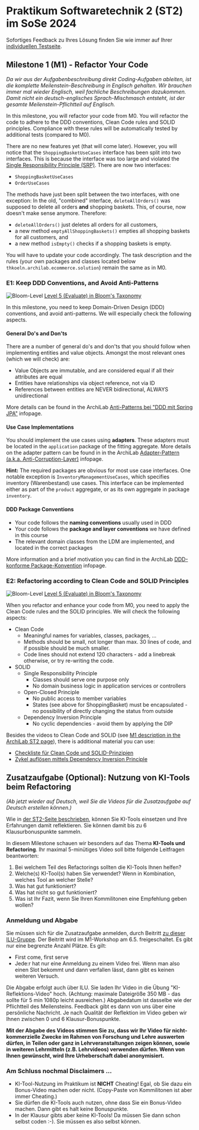 # Praktikum Softwaretechnik 2 (ST2) im SoSe 2024

Sofortiges Feedback zu Ihres Lösung finden Sie wie immer auf Ihrer 
[individuellen Testseite](http://students.pages.archi-lab.io/st2/ss24/m1/test/ST2M1_tests_group_498e1de7-4b77-485c-9fb8-36edaa97812d).


## Milestone 1 (M1) - Refactor Your Code

_Da wir aus der Aufgabenbeschreibung direkt Coding-Aufgaben ableiten, ist die komplette Meilenstein-Beschreibung 
in Englisch gehalten. Wir brauchen immer mal wieder Englisch, weil fachliche Beschreibungen dazukommen. Damit nicht
ein deutsch-englisches Sprach-Mischmasch entsteht, ist der gesamte Meilenstein-Pflichtteil auf Englisch._

In this milestone, you will refactor your code from M0. You will refactor the code to adhere to the
DDD conventions, Clean Code rules and SOLID principles. Compliance with these rules will be automatically 
tested by additional tests (compared to M0). 

There are no new features yet (that will come later). However, you will notice that the `ShoppingBasketUseCases`
interface has been split into two interfaces. This is because the interface was too large and violated 
the [Single Responsibility Principle (SRP)](https://www.youtube.com/watch?v=BFVLXYFlNXg). There are now two interfaces:

* `ShoppingBasketUseCases`  
* `OrderUseCases`

The methods have just been split between the two interfaces, with one exception: In the old, "combined" interface,
`deleteAllOrders()` was supposed to delete all orders **and** shopping baskets. This, of course, now doesn't make sense
anymore. Therefore: 

* `deleteAllOrders()` just deletes all orders for all customers,  
* a new method `emptyAllShoppingBaskets()` empties all shopping baskets for all customers, and
* a new method `isEmpty()` checks if a shopping baskets is empty.

You will have to update your code accordingly. The task description and the rules (your own packages and classes
located below `thkoeln.archilab.ecommerce.solution`) remain the same as in M0.


### E1: Keep DDD Conventions, and Avoid Anti-Patterns

![Bloom-Level](./images/5-filled-32.png)
[Level 5 (Evaluate) in Bloom's Taxonomy](https://www.archi-lab.io/infopages/didactics/blooms_taxonomy.html#level5)

In this milestone, you need to keep Domain-Driven Design (DDD) conventions, and avoid anti-patterns.
We will especially check the following aspects.

#### General Do's and Don'ts

There are a number of general do's and don'ts that you should follow when implementing entities and value objects.
Amongst the most relevant ones (which we will check) are:

* Value Objects are immutable, and are considered equal if all their attributes are equal
* Entities have relationships via object reference, not via ID
* References between entities are NEVER bidirectional, ALWAYS unidirectional

More details can be found in the ArchiLab 
[Anti-Patterns bei "DDD mit Spring JPA"](https://www.archi-lab.io/infopages/st2/antipatterns.html)
infopage.


#### Use Case Implementations 

You should implement the use cases using **adapters**. These adapters must be located in the `application` package
of the fitting aggregate. More details on the adapter pattern can be found in in the ArchiLab
[Adapter-Pattern (a.k.a. Anti-Corruption-Layer)](https://www.archi-lab.io/infopages/st2/adapter-pattern.html) infopage.

**Hint:** The required packages are obvious for most use case interfaces. One notable exception is
`InventoryManagementUseCases`, which specifies inventory (Warenbestand) use cases. 
This interface can be implemented either as part of the `product` aggregate, or as its 
own aggregate in package `inventory`.


#### DDD Package Conventions

* Your code follows the **naming conventions** usually used in DDD
* Your code follows the **package and layer conventions** we have defined in this course 
* The relevant domain classes from the LDM are implemented, and located in the correct packages

More information and a brief motivation you can find in the ArchiLab
[DDD-konforme Package-Konvention](https://www.archi-lab.io/infopages/st2/package-convention.html) infopage.



### E2: Refactoring according to Clean Code and SOLID Principles

![Bloom-Level](./images/5-filled-32.png)
[Level 5 (Evaluate) in Bloom's Taxonomy](https://www.archi-lab.io/infopages/didactics/blooms_taxonomy.html#level5)

When you refactor and enhance your code from M0, you need to apply the Clean Code rules and the SOLID
principles. We will check the following aspects:

* Clean Code
    * Meaningful names for variables, classes, packages, ...
    * Methods should be small, not longer than max. 30 lines of code, and if possible should be much smaller.
    * Code lines should not extend 120 characters - add a linebreak otherwise, or try re-writing the code.
* SOLID
    * Single Responsibility Principle
        * Classes should serve one purpose only
        * No domain business logic in application services or controllers
    * Open-Closed Principle
        * No public access to member variables
        * States (see above for ShoppingBasket) must be encapsulated - no possibility of directly changing the status from outside
    * Dependency Inversion Principle
        * No cyclic dependencies - avoid them by applying the DIP

Besides the videos to Clean Code and SOLID
(see [M1 description in the ArchiLab ST2 page](https://www.archi-lab.io/regularModules/ss24/st2_ss24.html#milestoneM1)),
there is additional material you can use:

* [Checkliste für Clean Code und SOLID-Prinzipien](https://www.archi-lab.io/infopages/material/checklist-clean-code-and-solid.html)
* [Zykel auflösen mittels Dependency Inversion Principle](https://www.archi-lab.io/infopages/st2/zykel-aufloesen-mit-dip.html)


## Zusatzaufgabe (Optional): Nutzung von KI-Tools beim Refactoring

_(Ab jetzt wieder auf Deutsch, weil Sie die Videos für die Zusatzaufgabe auf Deutsch erstellen können.)_

Wie in [der ST2-Seite beschrieben](https://www.archi-lab.io/regularModules/ss24/st2_ss24.html#ki-tools-im-praktikum), 
können Sie KI-Tools einsetzen und Ihre Erfahrungen damit reflektieren. Sie können damit bis zu 6 
Klausurbonuspunkte sammeln.

In diesem Milestone schauen wir besonders auf das Thema **KI-Tools und Refactoring**. Ihr maximal 5-minütiges Video 
soll bitte folgende Leitfragen beantworten:

1. Bei welchem Teil des Refactorings sollten die KI-Tools Ihnen helfen?
2. Welche(s) KI-Tool(s) haben Sie verwendet? Wenn in Kombination, welches Tool an welcher Stelle?
3. Was hat gut funktioniert? 
4. Was hat nicht so gut funktioniert?
5. Was ist Ihr Fazit, wenn Sie Ihren Kommilitonen eine Empfehlung geben wollen?


### Anmeldung und Abgabe

Sie müssen sich für die Zusatzaufgabe anmelden, durch Beitritt 
[zu dieser ILU-Gruppe](https://ilu.th-koeln.de/ilias.php?baseClass=ilrepositorygui&ref_id=380318).
Der Beitritt wird im M1-Workshop am 6.5. freigeschaltet. Es gibt nur eine begrenzte Anzahl Plätze. Es gilt: 
- First come, first serve
- Jede:r hat nur eine Anmeldung zu einem Video frei. Wenn man also einen Slot bekommt und dann verfallen lässt, 
  dann gibt es keinen weiteren Versuch.

Die Abgabe erfolgt auch über ILU. Sie laden Ihr Video in die Übung "KI-Reflektions-Video" hoch. (Achtung: 
maximale Dateigröße 350 MB - das sollte für 5 min 1080p leicht ausreichen.) Abgabedatum ist dasselbe wie der 
Pflichtteil des Meilensteins. Feedback gibt es dann von uns über eine persönliche Nachricht. Je nach 
Qualität der Reflektion im Video geben wir Ihnen zwischen 0 und 6 Klausur-Bonuspunkte.

<b>Mit der Abgabe des Videos stimmen Sie zu, dass wir Ihr Video für nicht-kommerzielle Zwecke im
Rahmen von Forschung und Lehre auswerten dürfen, in Teilen oder ganz in Lehrveranstaltungen zeigen können, 
sowie in weiteren Lehrmitteln (z.B. Lehrvideos) verwenden dürfen. Wenn von Ihnen gewünscht, wird Ihre
Urheberschaft dabei anonymisiert.</b>


### Am Schluss nochmal Disclaimers ...

- KI-Tool-Nutzung im Praktikum ist **NICHT** Cheating! Egal, ob Sie dazu ein Bonus-Video machen oder 
  nicht. (Copy-Paste von Kommilitonen ist aber immer Cheating.) 
- Sie dürfen die KI-Tools auch nutzen, ohne dass Sie ein Bonus-Video machen. Dann gibt es halt keine Bonuspunkte.
- In der Klausur gibts aber keine KI-Tools! Da müssen Sie dann schon selbst coden :-). Sie müssen es also selbst können.

